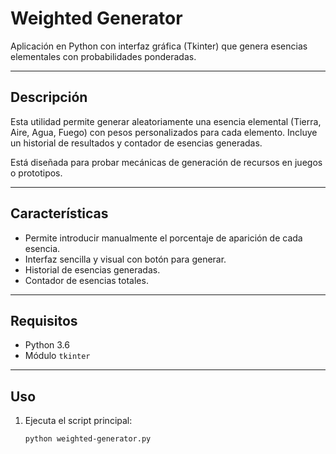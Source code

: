 # Weighted Generator

Aplicación en Python con interfaz gráfica (Tkinter) que genera esencias elementales con probabilidades ponderadas. 

---

## Descripción

Esta utilidad permite generar aleatoriamente una esencia elemental (Tierra, Aire, Agua, Fuego) con pesos personalizados para cada elemento. Incluye un historial de resultados y contador de esencias generadas.

Está diseñada para probar mecánicas de generación de recursos en juegos o prototipos.

---

## Características
- Permite introducir manualmente el porcentaje de aparición de cada esencia.
- Interfaz sencilla y visual con botón para generar.
- Historial de esencias generadas.
- Contador de esencias totales.

---

## Requisitos

- Python 3.6
- Módulo `tkinter`

---

## Uso

1. Ejecuta el script principal:

   ```bash
   python weighted-generator.py
